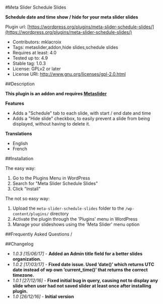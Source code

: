 
#Meta Slider Schedule Slides

**Schedule date and time show / hide for your meta slider slides**

Plugin url: [https://wordpress.org/plugins/meta-slider-schedule-slides/](https://wordpress.org/plugins/meta-slider-schedule-slides/)

- Contributors: mklacroix
- Tags: metaslider,addon,hide slides,schedule slides
- Requires at least: 4.0
- Tested up to: 4.9
- Stable tag: 1.0.3
- License: GPLv2 or later
- License URI: http://www.gnu.org/licenses/gpl-2.0.html


##Description

**This plugin is an addon and requires [Metaslider](https://wordpress.org/plugins/ml-slider)**

**Features**

* Adds a "Schedule" tab to each slide, with start / end date and time
* Adds a "Hide slide" checkbox, to easily prevent a slide from being displayed, without having to delete it. 

**Translations**

* English
* French

##Installation

The easy way:

1. Go to the Plugins Menu in WordPress
1. Search for "Meta Slider Schedule Slides"
1. Click "Install"

The not so easy way:

1. Upload the `meta-slider-schedule-slides` folder to the `/wp-content/plugins/` directory
1. Activate the plugin through the 'Plugins' menu in WordPress
1. Manage your slideshows using the 'Meta Slider' menu option

##Frequently Asked Questions
/

##Changelog

- *1.0.3 [15/06/17]* - **Added an Admin title field for a better slides organization.**
- *1.0.2 [17/03/17]* - **Fixed date issue. Used ’date()’ which returns UTC date  instead of wp own ’current_time()’ that returns the correct timezone.**  
- *1.0.1 [27/12/16]* - **Fixed initial bug in query, causing not to display any slide when user had not saved slider at least once after installing plugin.** 
- *1.0 [26/12/16]* - **Initial version**

